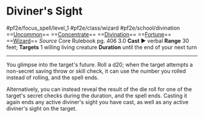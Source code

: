 # Diviner's Sight
#pf2e/focus_spell/level_1 #pf2e/class/wizard #pf2e/school/divination 
==[Uncommon](../../../rules/traits/uncommon.md)== ==[Concentrate](../../../rules/traits/concentrate.md)== ==[Divination](../../../rules/traits/divination.md)== ==[Fortune](../../../rules/traits/fortune.md)== ==[Wizard](../../../rules/traits/wizard.md)==
*Source* Core Rulebook pg. 406 3.0
**Cast** ► verbal
**Range** 30 feet; **Targets** 1 willing living creature
**Duration** until the end of your next turn

---
You glimpse into the target's future. Roll a d20; when the target attempts a non-secret saving throw or skill check, it can use the number you rolled instead of rolling, and the spell ends. 

Alternatively, you can instead reveal the result of the die roll for one of the target's secret checks during the duration, and the spell ends. Casting it again ends any active diviner's sight you have cast, as well as any active diviner's sight on the target.